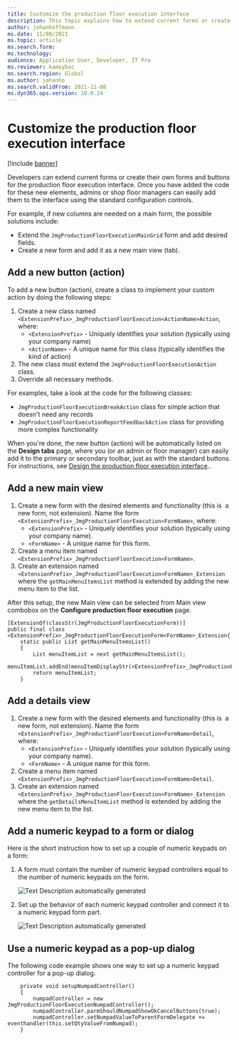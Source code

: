 ```yaml
---
title: Customize the production floor execution interface
description: This topic explains how to extend current forms or create their own form and buttons for the production floor execution interface
author: johanhoffmann
ms.date: 11/08/2021
ms.topic: article
ms.search.form:
ms.technology:
audience: Application User, Developer, IT Pro
ms.reviewer: kamaybac
ms.search.region: Global
ms.author: johanho
ms.search.validFrom: 2021-11-08
ms.dyn365.ops.version: 10.0.24
---
```


# Customize the production floor execution interface

[!include [banner](../includes/banner.md)]

Developers can extend current forms or create their own forms and buttons for the production floor execution interface. Once you have added the code for these new elements, admins or shop floor managers can easily add them to the interface using the standard configuration controls.

For example, if new columns are needed on a main form, the possible solutions include:

- Extend the `JmgProductionFloorExecutionMainGrid` form and add desired fields.
- Create a new form and add it as a new main view (tab).

## Add a new button (action)

To add a new button (action), create a class to implement your custom action by doing the following steps:

1. Create a new class named `<ExtensionPrefix>_JmgProductionFloorExecution<ActionName>Action`, where:
    - `<ExtensionPrefix>` - Uniquely identifies your solution (typically using your company name)
    - `<ActionName>` - A unique name for this class (typically identifies the kind of action)
1. The new class must extend the `JmgProductionFloorExecutionAction` class.
1. Override all necessary methods.

For examples, take a look at the code for the following classes:

- `JmgProductionFloorExecutionBreakAction` class for simple action that doesn't need any records
- `JmgProductionFloorExecutionReportFeedbackAction` class for providing more complex functionality

When you're done, the new button (action) will be automatically listed on the **Design tabs** page, where you (or an admin or floor manager) can easily add it to the primary or secondary toolbar, just as with the standard buttons. For instructions, see [Design the production floor execution interface](production-floor-execution-tabs.md)..

## Add a new main view

1. Create a new form with the desired elements and functionality (this is  a new form, not extension). Name the form `<ExtensionPrefix>_JmgProductionFloorExecution<FormName>`, where:
    - `<ExtensionPrefix>` - Uniquely identifies your solution (typically using your company name).
    - `<FormName>` - A unique name for this form.
1. Create a menu item named `<ExtensionPrefix>_JmgProductionFloorExecution<FormName>`.
1. Create an extension named `<ExtensionPrefix>_JmgProductionFloorExecution<FormName>_Extension` where the `getMainMenuItemsList` method is extended by adding the new menu item to the list.

After this setup, the new Main view can be selected from Main view combobox on the **Configure production floor execution** page.

```xpp
[ExtensionOf(classStr(JmgProductionFloorExecutionForm))]
public final class <ExtensionPrefix>_JmgProductionFloorExecutionForm<FormName>_Extension{
    static public List getMainMenuItemsList()
    {
        List menuItemList = next getMainMenuItemsList();
        menuItemList.addEnd(menuItemDisplayStr(<ExtensionPrefix>_JmgProductionFloorExecutionForm<FormName>));
        return menuItemList;
    }
```

## Add a details view

1. Create a new form with the desired elements and functionality (this is  a new form, not extension). Name the form `<ExtensionPrefix>_JmgProductionFloorExecution<FormName>Detail`, where:
    - `<ExtensionPrefix>` - Uniquely identifies your solution (typically using your company name).
    - `<FormName>` - A unique name for this form.
1. Create a menu item named `<ExtensionPrefix>_JmgProductionFloorExecution<FormName>Detail`.
1. Create an extension named `<ExtensionPrefix>_JmgProductionFloorExecution<FormName>_Extension` where the `getDetailsMenuItemList` method is extended by adding the new menu item to the list.

## Add a numeric keypad to a form or dialog

Here is the short instruction how to set up a couple of numeric keypads on a form:

1. A form must contain the number of numeric keypad controllers equal to the number of numeric keypads on the form.

    ![Text Description automatically generated](media/image1.png)

1. Set up the behavior of each numeric keypad controller and connect it to a numeric keypad form part.

    ![Text Description automatically generated](media/image2.png)

## Use a numeric keypad as a pop-up dialog

The following code example shows one way to set up a numeric keypad controller for a pop-up dialog.

```xpp
    private void setupNumpadController()
    {
        numpadController = new JmgProductionFloorExecutionNumpadController();
        numpadController.parmShouldNumpadShowOkCancelButtons(true);
        numpadController.setNumpadValueToParentFormDelegate += eventhandler(this.setQtyValueFromNumpad);
    }
```
